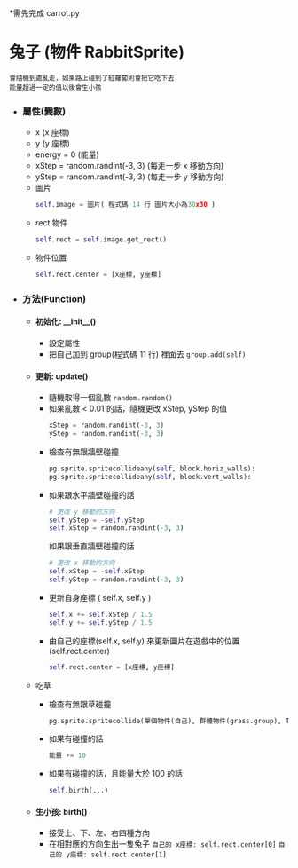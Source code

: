 \*需先完成 carrot.py

# 兔子 (物件 RabbitSprite)

    會隨機到處亂走，如果路上碰到了紅蘿蔔則會把它吃下去
    能量超過一定的值以後會生小孩

-   ### 屬性(變數)


    -   x (x 座標)
    -   y (y 座標)
    -   energy = 0 (能量)
    -   xStep = random.randint(-3, 3) (每走一步 x 移動方向)
    -   yStep = random.randint(-3, 3) (每走一步 y 移動方向)
    -   圖片
        ```python
        self.image = 圖片( 程式碼 14 行 圖片大小為30x30 )
        ```
    -   rect 物件
        ```python
        self.rect = self.image.get_rect()
        ```
    -   物件位置
        ```python
        self.rect.center = [x座標, y座標]
        ```

-   ### 方法(Function)

    -   #### 初始化: \_\_init\_\_()
        -   設定屬性
        -   把自己加到 group(程式碼 11 行) 裡面去 `group.add(self)`
    -   #### 更新: update()

        -   隨機取得一個亂數 `random.random()`
        -   如果亂數 < 0.01 的話，隨機更改 xStep, yStep 的值
            ```python
            xStep = random.randint(-3, 3)
            yStep = random.randint(-3, 3)
            ```
        -   檢查有無跟牆壁碰撞
            ```python
            pg.sprite.spritecollideany(self, block.horiz_walls):
            pg.sprite.spritecollideany(self, block.vert_walls):
            ```
        -   如果跟水平牆壁碰撞的話
            ```python
            # 更改 y 移動的方向
            self.yStep = -self.yStep
            self.xStep = random.randint(-3, 3)
            ```
            如果跟垂直牆壁碰撞的話
            ```python
            # 更改 x 移動的方向
            self.xStep = -self.xStep
            self.yStep = random.randint(-3, 3)
            ```
        -   更新自身座標 ( self.x, self.y )
            ```python
            self.x += self.xStep / 1.5
            self.y += self.yStep / 1.5
            ```
        -   由自己的座標(self.x, self.y) 來更新圖片在遊戲中的位置 (self.rect.center)
            ```python
            self.rect.center = [x座標, y座標]
            ```

    -   吃草

        -   檢查有無跟草碰撞
            ```python
            pg.sprite.spritecollide(單個物件(自己), 群體物件(grass.group), True)
            ```
        -   如果有碰撞的話
            ```python
            能量 += 10
            ```
        -   如果有碰撞的話，且能量大於 100 的話

            ```python
            self.birth(...)
            ```

    -   #### 生小孩: birth()
        -   接受上、下、左、右四種方向
        -   在相對應的方向生出一隻兔子
            `自己的 x座標: self.rect.center[0]`
            `自己的 y座標: self.rect.center[1]`
